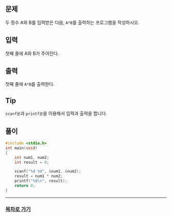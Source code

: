 ## 문제

두 정수 A와 B를 입력받은 다음, `A*B`를 출력하는 프로그램을 작성하시오.

## 입력

첫째 줄에 A와 B가 주어진다.

## 출력

첫째 줄에 `A*B`를 출력한다.

## Tip

`scanf문`과 `printf문`을 이용해서 입력과 출력을 합니다.

## 풀이
```c
#include <stdio.h>
int main(void)
{
	int num1, num2;
	int result = 0;

	scanf("%d %d", &num1, &num2);
	result = num1 * num2;
	printf("%d\n", result);
	return 0;
}
```
---

### [목차로 가기](./../../../../)
